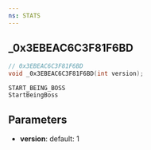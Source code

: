 ```yaml
---
ns: STATS
---
```

## _0x3EBEAC6C3F81F6BD

```c
// 0x3EBEAC6C3F81F6BD
void _0x3EBEAC6C3F81F6BD(int version);
```

```
START_BEING_BOSS
StartBeingBoss
```

## Parameters
* **version**: default: 1

